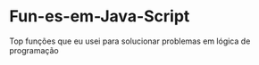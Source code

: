 # Fun-es-em-Java-Script
Top funções que eu usei para solucionar problemas em lógica de programação 
